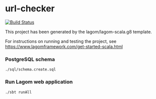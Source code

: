 # url-checker

[![Build Status](https://travis-ci.org/tumakha/url-checker-microservice.svg?branch=master)](https://travis-ci.org/tumakha/url-checker-microservice)

This project has been generated by the lagom/lagom-scala.g8 template. 

For instructions on running and testing the project, see https://www.lagomframework.com/get-started-scala.html

### PostgreSQL schema

    ./sql/schema.create.sql
    
### Run Lagom web application

    ./sbt runAll